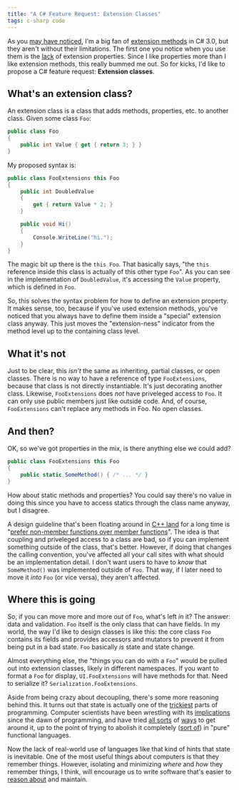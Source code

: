 ```yaml
---
title: "A C# Feature Request: Extension Classes"
tags: c-sharp code
---
```


As you [may have noticed][ext], I'm a big fan of [extension methods][] in C#
3.0, but they aren't without their limitations. The first one you notice when
you use them is the [lack][] of extension properties. Since I like properties
more than I like extension methods, this really bummed me out. So for kicks, I'd
like to propose a C# feature request: **Extension classes**.

[ext]: /2008/02/09/c-extension-methods-not-just-for-breakfast/
[extension methods]: https://docs.microsoft.com/en-us/dotnet/csharp/programming-guide/classes-and-structs/extension-methods
[lack]: http://weblogs.asp.net/scottgu/archive/2007/03/13/new-orcas-language-feature-extension-methods.aspx#2019379

## What's an extension class?

An extension class is a class that adds methods, properties, etc. to another
class. Given some class `Foo`:

```csharp
public class Foo
{
    public int Value { get { return 3; } }
}
```

My proposed syntax is:

```csharp
public class FooExtensions this Foo
{
    public int DoubledValue
    {
        get { return Value * 2; }
    }

    public void Hi()
    {
        Console.WriteLine("hi.");
    }
}
```

The magic bit up there is the `this Foo`. That basically says, "the `this`
reference inside this class is actually of this other type `Foo`". As you can
see in the implementation of `DoubledValue`, it's accessing the `Value`
property, which is defined in `Foo`.

So, this solves the syntax problem for how to define an extension property. It
makes sense, too, because if you've used extension methods, you've noticed that
you always have to define them inside a "special" extension class anyway. This
just moves the "extension-ness" indicator from the method level up to the
containing class level.

## What it's not

Just to be clear, this *isn't* the same as inheriting, partial classes, or open
classes. There is no way to have a reference of type `FooExtensions`, because
that class is not directly instantiable. It's just decorating another class.
Likewise, `FooExtensions` does *not* have priveleged access to `Foo`. It can
only use public members just like outside code. And, of course, `FooExtensions`
can't replace any methods in Foo. No open classes.

## And then?

OK, so we've got properties in the mix, is there anything else we could add?

```csharp
public class FooExtensions this Foo
{
    public static SomeMethod() { /* ... */ }
}
```

How about static methods and properties? You could say there's no value in doing
this since you have to access statics through the class name anyway, but I
disagree.

A design guideline that's been floating around in [C++ land][cpp] for a long
time is "[prefer non-member functions over member functions][non-member]". The
idea is that coupling and priveleged access to a class are bad, so if you can
implement something outside of the class, that's better. However, if doing that
changes the calling convention, you've affected all your call sites with what
should be an implementation detail. I don't want users to have to *know* that
`SomeMethod()` was implemented outside of `Foo`. That way, if I later need to
move it *into* `Foo` (or vice versa), they aren't affected.

[cpp]: http://www.amazon.com/dp/0201924889
[non-member]: http://www.aristeia.com/effective-c++_frames.html

## Where this is going

So, if you can move more and more *out* of `Foo`, what's left *in* it? The
answer: data and validation. `Foo` itself is the only class that can have
fields. In my world, the way I'd like to design classes is like this: the core
class `Foo` contains its fields and provides accessors and mutators to prevent
it from being put in a bad state. `Foo` basically *is* state and state change.

Almost everything else, the "things you can do with a `Foo`" would be pulled out
into extension classes, likely in different namespaces. If you want to format a
`Foo` for display, `UI.FooExtensions` will have methods for that. Need to
serialize it? `Serialization.FooExtensions`.

Aside from being crazy about decoupling, there's some more reasoning behind
this. It turns out that state is actually one of the [trickiest][side] parts of
programming. Computer scientists have been wrestling with its
[implications][memo] since the dawn of programming, and have tried [all
sorts][pure] of [ways][haskell] to get around it, up to the point of trying to
abolish it completely ([sort of][monad]) in "pure" functional languages.

[side]: http://en.wikipedia.org/wiki/Side_effect_%28computer_science%29
[memo]: http://en.wikipedia.org/wiki/Memoization
[pure]: http://en.wikipedia.org/wiki/Purely_functional
[haskell]: http://www.haskell.org/
[monad]: http://www.haskell.org/tutorial/monads.html

Now the lack of real-world use of languages like that kind of hints that state
is inevitable. One of the most useful things about computers is that they
remember things. However, isolating and minimizing *where* and *how* they
remember things, I think, will encourage us to write software that's easier to
[reason about][ref] and maintain.

[ref]: http://en.wikipedia.org/wiki/Referential_transparency_%28computer_science%29
